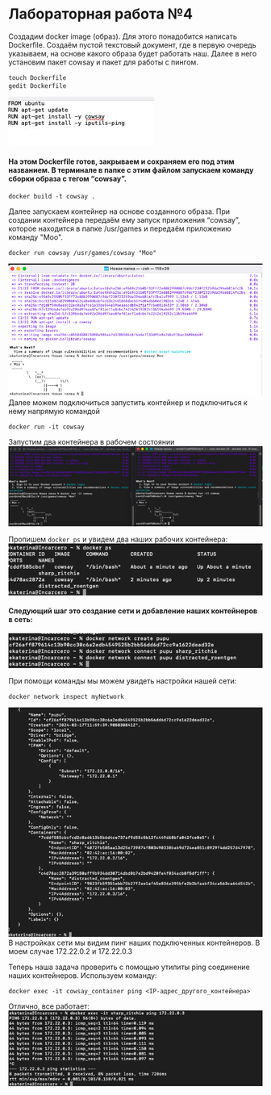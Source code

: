 # Лабораторная работа №4
Создадим docker image (образ). Для этого понадобится написать Dockerfile. Создаём пустой текстовый документ, где в первую очередь указываем, на основе какого образа будет работать наш. Далее в него установим пакет cowsay и пакет для работы с пингом.
```
touch Dockerfile
gedit Dockerfile

```
![](https://github.com/SlavaOgnev/LAB_4/blob/main/скрины%20для%204/IMAGE%202024-02-17%2014%3A51%3A28.jpg)
#### На этом Dockerfile готов, закрываем и сохраняем его под этим названием. В терминале в папке с этим файлом запускаем команду сборки образа с тегом “cowsay”.
```
docker build -t cowsay .
```
Далее запускаем контейнер на основе созданного образа. При создании контейнера передаём ему запуск приложения “cowsay”, которое находится в папке /usr/games и передаём приложению команду "Moo".
```
docker run cowsay /usr/games/cowsay "Moo"
```
![](https://github.com/SlavaOgnev/LAB_4/blob/main/скрины%20для%204/Снимок%20экрана%202024-02-16%20в%2000.56.16.png)
Далее можем подключиться запустить контейнер и  подключиться к нему напрямую командой
```
docker run -it cowsay
```
Запустим два контейнера в рабочем состоянии
![](https://github.com/SlavaOgnev/LAB_4/blob/main/скрины%20для%204/Снимок%20экрана%202024-02-17%20в%2014.56.45.png)

Пропишем `docker ps` и увидем два наших рабочих контейнера:
![](https://github.com/SlavaOgnev/LAB_4/blob/main/скрины%20для%204/Снимок%20экрана%202024-02-17%20в%2014.58.26.png)

#### Следующий шаг это создание сети и добавление наших контейнеров в сеть:
![](https://github.com/SlavaOgnev/LAB_4/blob/main/скрины%20для%204/Снимок%20экрана%202024-02-17%20в%2015.00.37.png)

При помощи команды мы можем увидеть настройки нашей сети:
```
docker network inspect myNetwork
```
![](https://github.com/SlavaOgnev/LAB_4/blob/main/скрины%20для%204/Снимок%20экрана%202024-02-17%20в%2015.02.27.png)
В настройках сети мы видим пинг наших подключенных контейнеров. В моем случае 172.22.0.2 и 172.22.0.3

Теперь наша задача проверить с помощью утилиты ping соединение наших контейнеров. Используем команду:
```
docker exec -it cowsay_container ping <IP-адрес_другого_контейнера>
```
Отлично, все работает:
![](https://github.com/SlavaOgnev/LAB_4/blob/main/скрины%20для%204/Снимок%20экрана%202024-02-17%20в%2015.07.28.png)


